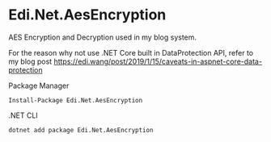 # Edi.Net.AesEncryption
AES Encryption and Decryption used in my blog system.

For the reason why not use .NET Core built in DataProtection API, refer to my blog post https://edi.wang/post/2019/1/15/caveats-in-aspnet-core-data-protection 

Package Manager
```
Install-Package Edi.Net.AesEncryption
```

.NET CLI
```
dotnet add package Edi.Net.AesEncryption
```
